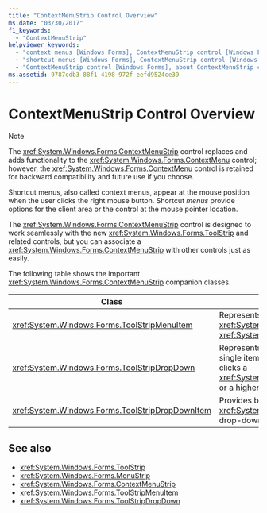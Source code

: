 ```yaml
---
title: "ContextMenuStrip Control Overview"
ms.date: "03/30/2017"
f1_keywords: 
  - "ContextMenuStrip"
helpviewer_keywords: 
  - "context menus [Windows Forms], ContextMenuStrip control [Windows Forms]"
  - "shortcut menus [Windows Forms], ContextMenuStrip control [Windows Forms]"
  - "ContextMenuStrip control [Windows Forms], about ContextMenuStrip control"
ms.assetid: 9787cdb3-88f1-4198-972f-eefd9524ce39
---
```

# ContextMenuStrip Control Overview
> [!NOTE]
>  The <xref:System.Windows.Forms.ContextMenuStrip> control replaces and adds functionality to the <xref:System.Windows.Forms.ContextMenu> control; however, the <xref:System.Windows.Forms.ContextMenu> control is retained for backward compatibility and future use if you choose.  
  
 Shortcut menus, also called context menus, appear at the mouse position when the user clicks the right mouse button. Shortcut *menus* provide options for the client area or the control at the mouse pointer location.  
  
 The <xref:System.Windows.Forms.ContextMenuStrip> control is designed to work seamlessly with the new <xref:System.Windows.Forms.ToolStrip> and related controls, but you can associate a <xref:System.Windows.Forms.ContextMenuStrip> with other controls just as easily.  
  
 The following table shows the important <xref:System.Windows.Forms.ContextMenuStrip> companion classes.  
  
|Class|Description|  
|-----------|-----------------|  
|<xref:System.Windows.Forms.ToolStripMenuItem>|Represents a selectable option displayed on a <xref:System.Windows.Forms.MenuStrip> or <xref:System.Windows.Forms.ContextMenuStrip>.|  
|<xref:System.Windows.Forms.ToolStripDropDown>|Represents a control that enables the user to select a single item from a list that is displayed when the user clicks a <xref:System.Windows.Forms.ToolStripDropDownButton> or a higher-level menu item.|  
|<xref:System.Windows.Forms.ToolStripDropDownItem>|Provides basic functionality for controls derived from <xref:System.Windows.Forms.ToolStripItem> that display drop-down items when clicked.|  
  
## See also
- <xref:System.Windows.Forms.ToolStrip>
- <xref:System.Windows.Forms.MenuStrip>
- <xref:System.Windows.Forms.ContextMenuStrip>
- <xref:System.Windows.Forms.ToolStripMenuItem>
- <xref:System.Windows.Forms.ToolStripDropDown>
